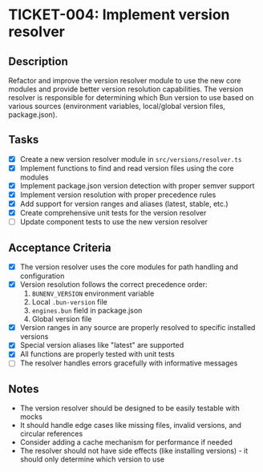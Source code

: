 # TICKET-004: Implement version resolver

## Description

Refactor and improve the version resolver module to use the new core modules and provide better version resolution capabilities. The version resolver is responsible for determining which Bun version to use based on various sources (environment variables, local/global version files, package.json).

## Tasks

- [x] Create a new version resolver module in `src/versions/resolver.ts`
- [x] Implement functions to find and read version files using the core modules
- [x] Implement package.json version detection with proper semver support
- [x] Implement version resolution with proper precedence rules
- [x] Add support for version ranges and aliases (latest, stable, etc.)
- [x] Create comprehensive unit tests for the version resolver
- [ ] Update component tests to use the new version resolver

## Acceptance Criteria

- [x] The version resolver uses the core modules for path handling and configuration
- [x] Version resolution follows the correct precedence order:
  1. `BUNENV_VERSION` environment variable
  2. Local `.bun-version` file
  3. `engines.bun` field in package.json
  4. Global version file
- [x] Version ranges in any source are properly resolved to specific installed versions
- [x] Special version aliases like "latest" are supported
- [x] All functions are properly tested with unit tests
- [ ] The resolver handles errors gracefully with informative messages

## Notes

- The version resolver should be designed to be easily testable with mocks
- It should handle edge cases like missing files, invalid versions, and circular references
- Consider adding a cache mechanism for performance if needed
- The resolver should not have side effects (like installing versions) - it should only determine which version to use

